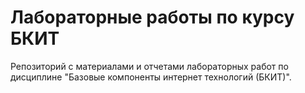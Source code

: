 # Лабораторные работы по курсу БКИТ

Репозиторий с материалами и отчетами лабораторных работ по дисциплине "Базовые компоненты интернет технологий (БКИТ)".
